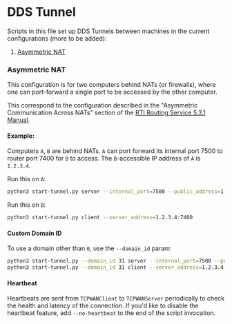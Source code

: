 # DDS Tunnel

Scripts in this file set up DDS Tunnels between machines in the current configurations (more to be added):

1. [Asymmetric NAT](#asymmetric-nat)

### Asymmetric NAT

This configuration is for two computers behind NATs (or firewalls), where one can port-forward a single port to be accessed by the other computer.

This correspond to the configuration described in the "Asymmetric Communication Across NATs" section of the [RTI Routing Service 5.3.1 Manual][rti-5.3.1-manual-pdf].

[rti-5.3.1-manual-pdf]: https://community.rti.com/static/documentation/connext-dds/5.3.1/doc/manuals/routing_service/RTI_Routing_Service_UsersManual.pdf

#### Example:

Computers `A`, `B` are behind NATs. `A` can port forward its internal port 7500 to router port 7400 for `B` to access. The `B`-accessible IP address of `A` is `1.2.3.4`.

Run this on `A`:

```bash
python3 start-tunnel.py server --internal_port=7500 --public_address=1.2.3.4:7400
```

Run this on `B`:

```bash
python3 start-tunnel.py client --server_address=1.2.3.4:7400
```

#### Custom Domain ID

To use a domain other than `0`, use the `--domain_id` param:

```bash
python3 start-tunnel.py --domain_id 31 server --internal_port=7500 --public_address=1.2.3.4:7400
python3 start-tunnel.py --domain_id 31 client --server_address=1.2.3.4:7400
```

#### Heartbeat

Heartbeats are sent from `TCPWANClient` to `TCPWANServer` periodically to check the health and latency of the connection. If you'd like to disable the heartbeat feature, add `--no-heartbeat` to the end of the script invocation.
